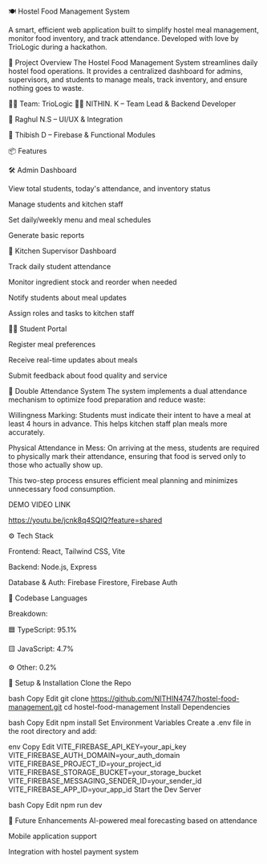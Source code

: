 🍽️ Hostel Food Management System

A smart, efficient web application built to simplify hostel meal management, monitor food inventory, and track attendance. Developed with love by TrioLogic during a hackathon.

🚀 Project Overview
The Hostel Food Management System streamlines daily hostel food operations. It provides a centralized dashboard for admins, supervisors, and students to manage meals, track inventory, and ensure nothing goes to waste.

🧑‍💻 Team: TrioLogic
👨‍💼 NITHIN. K – Team Lead & Backend Developer

🧠 Raghul N.S – UI/UX & Integration

🧰 Thibish D – Firebase & Functional Modules

📦 Features

🛠 Admin Dashboard

View total students, today's attendance, and inventory status

Manage students and kitchen staff

Set daily/weekly menu and meal schedules

Generate basic reports


🍳 Kitchen Supervisor Dashboard

Track daily student attendance

Monitor ingredient stock and reorder when needed

Notify students about meal updates

Assign roles and tasks to kitchen staff


🧑‍🎓 Student Portal

Register meal preferences

Receive real-time updates about meals

Submit feedback about food quality and service


🍱 Double Attendance System
The system implements a dual attendance mechanism to optimize food preparation and reduce waste:

Willingness Marking:
Students must indicate their intent to have a meal at least 4 hours in advance. This helps kitchen staff plan meals more accurately.

Physical Attendance in Mess:
On arriving at the mess, students are required to physically mark their attendance, ensuring that food is served only to those who actually show up.

This two-step process ensures efficient meal planning and minimizes unnecessary food consumption.



DEMO VIDEO LINK

https://youtu.be/jcnk8q4SQlQ?feature=shared

⚙️ Tech Stack

Frontend: React, Tailwind CSS, Vite

Backend: Node.js, Express

Database & Auth: Firebase Firestore, Firebase Auth


🧾 Codebase Languages

Breakdown:

🟦 TypeScript: 95.1%

🟨 JavaScript: 4.7%

⚙️ Other: 0.2%


🔧 Setup & Installation
Clone the Repo

bash
Copy
Edit
git clone https://github.com/NITHIN4747/hostel-food-management.git
cd hostel-food-management
Install Dependencies

bash
Copy
Edit
npm install
Set Environment Variables Create a .env file in the root directory and add:

env
Copy
Edit
VITE_FIREBASE_API_KEY=your_api_key
VITE_FIREBASE_AUTH_DOMAIN=your_auth_domain
VITE_FIREBASE_PROJECT_ID=your_project_id
VITE_FIREBASE_STORAGE_BUCKET=your_storage_bucket
VITE_FIREBASE_MESSAGING_SENDER_ID=your_sender_id
VITE_FIREBASE_APP_ID=your_app_id
Start the Dev Server

bash
Copy
Edit
npm run dev



🔮 Future Enhancements
AI-powered meal forecasting based on attendance

Mobile application support

Integration with hostel payment system




